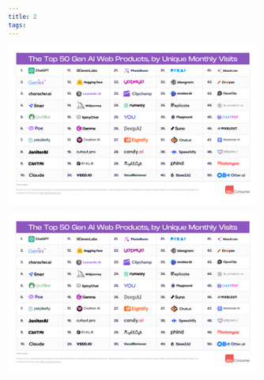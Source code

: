 ```yaml
---
title: 2
tags:
---
```


![AI-Web-Top-50-List-Inline-1](..\images\AI-Web-Top-50-List-Inline-1.webp)

![AI-Web-Top-50-List-Inline-1](..\images\AI-Web-Top-50-List-Inline-1.webp)
